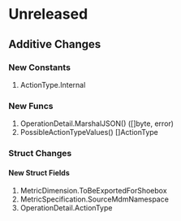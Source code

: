 # Unreleased

## Additive Changes

### New Constants

1. ActionType.Internal

### New Funcs

1. OperationDetail.MarshalJSON() ([]byte, error)
1. PossibleActionTypeValues() []ActionType

### Struct Changes

#### New Struct Fields

1. MetricDimension.ToBeExportedForShoebox
1. MetricSpecification.SourceMdmNamespace
1. OperationDetail.ActionType
